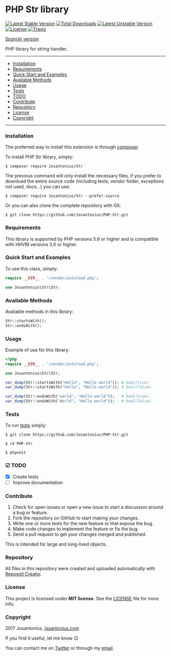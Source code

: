 # PHP Str library

[![Latest Stable Version](https://poser.pugx.org/josantonius/str/v/stable)](https://packagist.org/packages/josantonius/str) [![Total Downloads](https://poser.pugx.org/josantonius/str/downloads)](https://packagist.org/packages/josantonius/str) [![Latest Unstable Version](https://poser.pugx.org/josantonius/str/v/unstable)](https://packagist.org/packages/josantonius/str) [![License](https://poser.pugx.org/josantonius/str/license)](https://packagist.org/packages/josantonius/str) [![Travis](https://travis-ci.org/Josantonius/PHP-Str.svg)](https://travis-ci.org/Josantonius/PHP-Str)

[Spanish version](README-ES.md)

PHP library for string handler.

---

- [Installation](#installation)
- [Requirements](#requirements)
- [Quick Start and Examples](#quick-start-and-examples)
- [Available Methods](#available-methods)
- [Usage](#usage)
- [Tests](#tests)
- [TODO](#-todo)
- [Contribute](#contribute)
- [Repository](#repository)
- [License](#license)
- [Copyright](#copyright)

---

### Installation

The preferred way to install this extension is through [composer](http://getcomposer.org/download/).

To install PHP Str library, simply:

    $ composer require Josantonius/Str

The previous command will only install the necessary files, if you prefer to download the entire source code (including tests, vendor folder, exceptions not used, docs...) you can use:

    $ composer require Josantonius/Str --prefer-source

Or you can also clone the complete repository with Git:

	$ git clone https://github.com/Josantonius/PHP-Str.git

### Requirements

This library is supported by PHP versions 5.6 or higher and is compatible with HHVM versions 3.0 or higher.

### Quick Start and Examples

To use this class, simply:

```php
require __DIR__ . '/vendor/autoload.php';

use Josantonius\Str\Str;
```
### Available Methods

Available methods in this library:

```php
Str::startsWith();
Str::endsWith();
```
### Usage

Example of use for this library:

```php
<?php
require __DIR__ . '/vendor/autoload.php';

use Josantonius\Str\Str;

var_dump(Str::startsWith("Hello", "Hello world")); # bool(true)
var_dump(Str::startsWith("hello", "Hello world")); # bool(false)

var_dump(Str::endsWith("world", "Hello world"));   # bool(true)
var_dump(Str::endsWith("World", "Hello world"));   # bool(false)
```

### Tests 

To run [tests](tests/Str/Test) simply:

    $ git clone https://github.com/Josantonius/PHP-Str.git
    
    $ cd PHP-Str

    $ phpunit

### ☑ TODO

- [x] Create tests
- [ ] Improve documentation

### Contribute

1. Check for open issues or open a new issue to start a discussion around a bug or feature.
1. Fork the repository on GitHub to start making your changes.
1. Write one or more tests for the new feature or that expose the bug.
1. Make code changes to implement the feature or fix the bug.
1. Send a pull request to get your changes merged and published.

This is intended for large and long-lived objects.

### Repository

All files in this repository were created and uploaded automatically with [Reposgit Creator](https://github.com/Josantonius/BASH-Reposgit).

### License

This project is licensed under **MIT license**. See the [LICENSE](LICENSE) file for more info.

### Copyright

2017 Josantonius, [josantonius.com](https://josantonius.com/)

If you find it useful, let me know :wink:

You can contact me on [Twitter](https://twitter.com/Josantonius) or through my [email](mailto:hello@josantonius.com).
